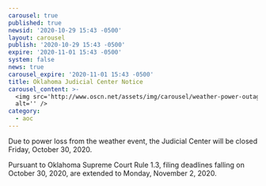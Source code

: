 ```yaml
---
carousel: true
published: true
newsid: '2020-10-29 15:43 -0500'
layout: carousel
publish: '2020-10-29 15:43 -0500'
expire: '2020-11-01 15:43 -0500'
system: false
news: true
carousel_expire: '2020-11-01 15:43 -0500'
title: Oklahoma Judicial Center Notice
carousel_content: >-
  <img src='http://www.oscn.net/assets/img/carousel/weather-power-outage.jpg'
  alt='' />
category:
  - aoc
---
```

Due to power loss from the weather event, the Judicial Center will be closed Friday, October 30, 2020.

Pursuant to Oklahoma Supreme Court Rule 1.3, filing deadlines falling on October 30, 2020, are extended to Monday, November 2, 2020.
